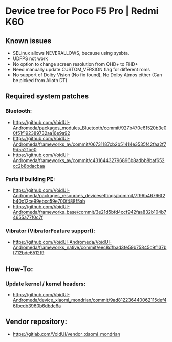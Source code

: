 # Device tree for Poco F5 Pro | Redmi K60

## Known issues
- SELinux allows NEVERALLOWS, because using sysbta.
- UDFPS not work
- No option to change screen resolution from QHD+ to FHD+
- Need manually update CUSTOM_VERSION flag for different roms
- No support of Dolby Vision (No fix found), No Dolby Atmos either (Can be picked from Alioth DT)

## Required system patches

### Bluetooth:
- https://github.com/VoidUI-Andromeda/packages_modules_Bluetooth/commit/927b470e61520b3e00f51f192389732aa16e9a92
- https://github.com/VoidUI-Andromeda/frameworks_av/commit/06731187cb2b51414e3535f42faa2f79d5521be0
- https://github.com/VoidUI-Andromeda/frameworks_av/commit/c43164432796896b8adbb8baf652cc2b8bdacbaa

### Parts if building PE:
- https://github.com/VoidUI-Andromeda/packages_resources_devicesettings/commit/7f96b46766f2b40c12ce99ebcc59e700f488f5ab
- https://github.com/VoidUI-Andromeda/frameworks_base/commit/3e21d5bfd4ccf942faa832b104b74655a77f0c7f

### Vibrator (VibratorFeature support):
- https://github.com/VoidUI-Andromeda/VoidUI-Andromeda/frameworks_native/commit/eec8dfbad3fe59b75845c9f137bf712bde6512f9

## How-To:
### Update kernel / kernel headers:
- https://github.com/VoidUI-Andromeda/device_xiaomi_mondrian/commit/9ad812236440062115def46fbcdb3960b6dbdc6a

## Vendor repository:
- https://gitlab.com/VoidUI/vendor_xiaomi_mondrian
